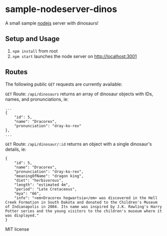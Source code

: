 # sample-nodeserver-dinos

A small sample [nodejs](http://nodejs.org) server with dinosaurs!

## Setup and Usage

1. `npm install` from root
2. `npm start` launches the node server on [http://localhost:3001](http://localhost:3001)

## Routes

The following public `GET` requests are currently available:

`GET` Route: `/api/dinosaurs` returns an array of dinosaur objects with IDs, names, and pronunciations, ie:

```
...
{
	"id": 5,
	"name": "Dracorex",
	"pronunciation": "dray-ko-rex"
},
...
```

`GET` Route: `/api/dinosaur/:id` returns an object with a single dinosaur's details, ie:

```
{
	"id": 5,
	"name": "Dracorex",
	"pronunciation": "dray-ko-rex",
	"meaningOfName": "dragon king",
	"diet": "herbivorous",
	"length": "estimated 4m",
	"period": "Late Cretaceous",
	"mya": "66",
	"info": "<em>Dracorex hogwartsia</em> was discovered in the Hell Creek Formation in South Dakota and donated to the Children's Museum of Indianapolis in 2004. Its name was inspired by J.K. Rowling's Harry Potter series and the young visitors to the children's museum where it was displayed."
}
```

MIT license